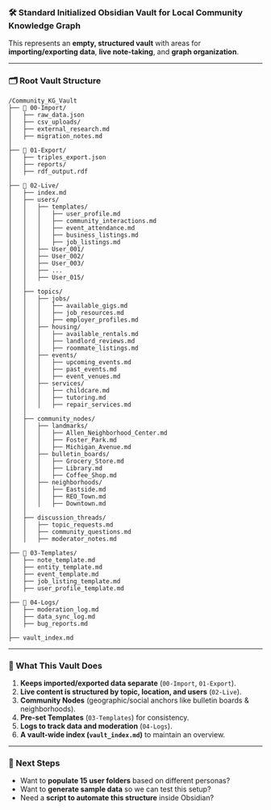 ### **🛠 Standard Initialized Obsidian Vault for Local Community Knowledge Graph**

This represents an **empty, structured vault** with areas for **importing/exporting data**, **live note-taking**, and **graph organization**.

---

### **🗂 Root Vault Structure**

```plaintext
/Community_KG_Vault
├── 📂 00-Import/
│   ├── raw_data.json
│   ├── csv_uploads/
│   ├── external_research.md
│   ├── migration_notes.md
│
├── 📂 01-Export/
│   ├── triples_export.json
│   ├── reports/
│   ├── rdf_output.rdf
│
├── 📂 02-Live/
│   ├── index.md
│   ├── users/
│   │   ├── templates/
│   │   │   ├── user_profile.md
│   │   │   ├── community_interactions.md
│   │   │   ├── event_attendance.md
│   │   │   ├── business_listings.md
│   │   │   ├── job_listings.md
│   │   ├── User_001/
│   │   ├── User_002/
│   │   ├── User_003/
│   │   ├── ...
│   │   ├── User_015/
│   │  
│   ├── topics/
│   │   ├── jobs/
│   │   │   ├── available_gigs.md
│   │   │   ├── job_resources.md
│   │   │   ├── employer_profiles.md
│   │   ├── housing/
│   │   │   ├── available_rentals.md
│   │   │   ├── landlord_reviews.md
│   │   │   ├── roommate_listings.md
│   │   ├── events/
│   │   │   ├── upcoming_events.md
│   │   │   ├── past_events.md
│   │   │   ├── event_venues.md
│   │   ├── services/
│   │   │   ├── childcare.md
│   │   │   ├── tutoring.md
│   │   │   ├── repair_services.md
│   │  
│   ├── community_nodes/
│   │   ├── landmarks/
│   │   │   ├── Allen_Neighborhood_Center.md
│   │   │   ├── Foster_Park.md
│   │   │   ├── Michigan_Avenue.md
│   │   ├── bulletin_boards/
│   │   │   ├── Grocery_Store.md
│   │   │   ├── Library.md
│   │   │   ├── Coffee_Shop.md
│   │   ├── neighborhoods/
│   │   │   ├── Eastside.md
│   │   │   ├── REO_Town.md
│   │   │   ├── Downtown.md
│   │  
│   ├── discussion_threads/
│   │   ├── topic_requests.md
│   │   ├── community_questions.md
│   │   ├── moderator_notes.md
│
├── 📂 03-Templates/
│   ├── note_template.md
│   ├── entity_template.md
│   ├── event_template.md
│   ├── job_listing_template.md
│   ├── user_profile_template.md
│
├── 📂 04-Logs/
│   ├── moderation_log.md
│   ├── data_sync_log.md
│   ├── bug_reports.md
│
├── vault_index.md
```

---

### **📌 What This Vault Does**

1. **Keeps imported/exported data separate** (`00-Import`, `01-Export`).
2. **Live content is structured by topic, location, and users** (`02-Live`).
3. **Community Nodes** (geographic/social anchors like bulletin boards & neighborhoods).
4. **Pre-set Templates** (`03-Templates`) for consistency.
5. **Logs to track data and moderation** (`04-Logs`).
6. **A vault-wide index (`vault_index.md`)** to maintain an overview.

---

### **🚀 Next Steps**

- Want to **populate 15 user folders** based on different personas?
- Want to **generate sample data** so we can test this setup?
- Need a **script to automate this structure** inside Obsidian?